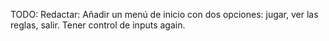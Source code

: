 TODO: Redactar: Añadir un menú de inicio con dos opciones: jugar, ver las reglas, salir. Tener control de inputs again.